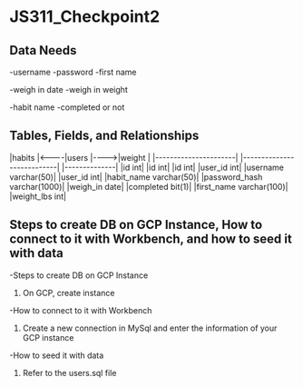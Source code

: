 # JS311_Checkpoint2

## Data Needs

-username
-password
-first name

-weigh in date
-weigh in weight

-habit name
-completed or not

## Tables, Fields, and Relationships

|habits                |<----|users                      |---->|weight        |
|----------------------|     |---------------------------|     |--------------|
|id                 int|     |id                      int|     |id         int|
|user_id            int|     |username        varchar(50)|     |user_id    int|
|habit_name varchar(50)|     |password_hash varchar(1000)|     |weigh_in  date|
|completed       bit(1)|     |first_name     varchar(100)|     |weight_lbs int|


## Steps to create DB on GCP Instance, How to connect to it with Workbench, and how to seed it with data

-Steps to create DB on GCP Instance
1. On GCP, create instance

-How to connect to it with Workbench
1. Create a new connection in MySql and enter the information of your GCP instance

-How to seed it with data
1. Refer to the users.sql file